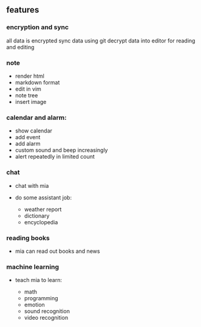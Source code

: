 features
--------

### encryption and sync

all data is encrypted 
sync data using git
decrypt data into editor for reading and editing

### note

* render html
* markdown format
* edit in vim 
* note tree
* insert image

### calendar and alarm:

* show calendar
* add event
* add alarm
* custom sound and beep increasingly
* alert repeatedly in limited count

### chat

* chat with mia
* do some assistant job:

	* weather report
	* dictionary
	* encyclopedia

### reading books

* mia can read out books and news 

### machine learning

* teach mia to learn:

	* math
	* programming
	* emotion
	* sound recognition
	* video recognition

